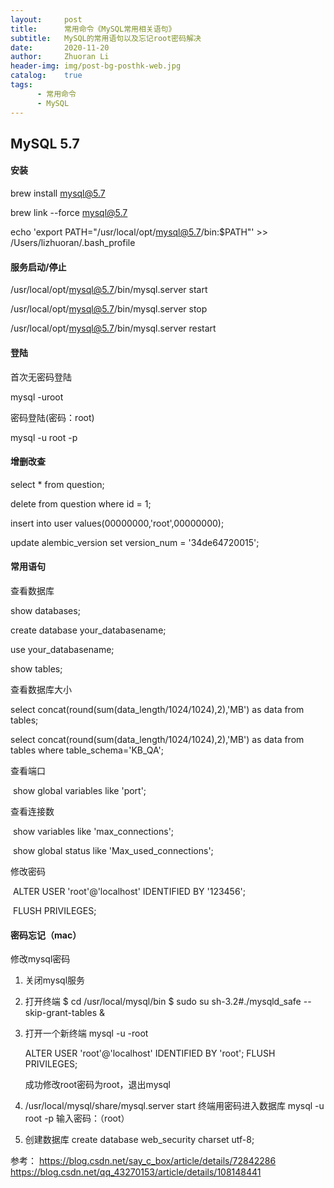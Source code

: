 ```yaml
---
layout:     post
title:      常用命令《MySQL常用相关语句》
subtitle:   MySQL的常用语句以及忘记root密码解决
date:       2020-11-20
author:     Zhuoran Li
header-img: img/post-bg-posthk-web.jpg
catalog:    true
tags:
      - 常用命令
	  - MySQL
---
```


## MySQL 5.7

#### 安装

brew install mysql@5.7

brew link --force mysql@5.7

echo 'export PATH="/usr/local/opt/mysql@5.7/bin:$PATH"' >> /Users/lizhuoran/.bash_profile

#### 服务启动/停止

/usr/local/opt/mysql@5.7/bin/mysql.server start

/usr/local/opt/mysql@5.7/bin/mysql.server stop

/usr/local/opt/mysql@5.7/bin/mysql.server restart

#### 登陆

首次无密码登陆

mysql -uroot

密码登陆(密码：root)

mysql -u root -p

#### 增删改查

select * from question;

delete from question where id = 1;

insert into user values(00000000,'root',00000000);

update alembic_version set version_num = '34de64720015';

#### 常用语句

查看数据库

show databases;

create database your_databasename;

use your_databasename;

show tables;

查看数据库大小 

select concat(round(sum(data_length/1024/1024),2),'MB') as data from tables;

select concat(round(sum(data_length/1024/1024),2),'MB') as data from tables where table_schema='KB_QA';

查看端口 

​	show global variables like 'port';

查看连接数 

​	show variables like 'max_connections';

​	show global status like 'Max_used_connections';

修改密码

​	ALTER USER 'root'@'localhost' IDENTIFIED BY '123456';

​	FLUSH PRIVILEGES;

#### 密码忘记（mac）

修改mysql密码

1. 关闭mysql服务

2. 打开终端
   $ cd /usr/local/mysql/bin
   $ sudo su 
   sh-3.2#./mysqld_safe --skip-grant-tables &

3. 打开一个新终端
   mysql -u -root

   ALTER USER 'root'@'localhost' IDENTIFIED BY 'root';
   FLUSH PRIVILEGES;

   成功修改root密码为root，退出mysql

4. /usr/local/mysql/share/mysql.server start
   终端用密码进入数据库
   mysql -u root -p
   输入密码：（root）

5. 创建数据库
   create database web_security charset utf-8;

参考：
   https://blog.csdn.net/say_c_box/article/details/72842286
   https://blog.csdn.net/qq_43270153/article/details/108148441